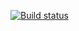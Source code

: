 [![Build status](https://ci.appveyor.com/api/projects/status/txdrjtjwo0uuwqdq?svg=true)](https://ci.appveyor.com/project/elakovnick24/aqa-hw2-1)